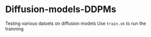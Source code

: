 # Diffusion-models-DDPMs
Testing various datsets on diffusion models
Use `train.sh` to run the trainning 

